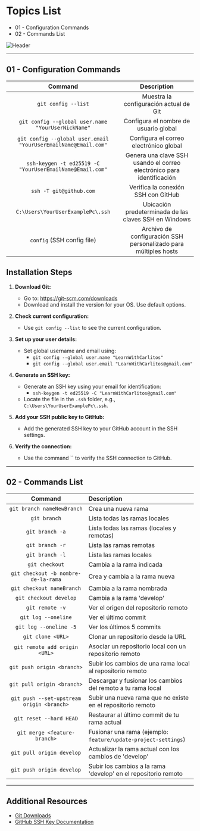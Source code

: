 # Topics List

- 01 - Configuration Commands
- 02 - Commands List

![Header](./src/custom/img/00_commands.jpg)

---

## 01 - Configuration Commands

| Command                                    | Description                                                                 |
| :----------------------------------------: | :-------------------------------------------------------------------------: |
| `git config --list`                        | Muestra la configuración actual de Git                                      |
| `git config --global user.name "YourUserNickName"` | Configura el nombre de usuario global                                |
| `git config --global user.email "YourUserEmailName@Email.com"` | Configura el correo electrónico global                            |
| `ssh-keygen -t ed25519 -C "YourUserEmailName@Email.com"` | Genera una clave SSH usando el correo electrónico para identificación |
| `ssh -T git@github.com`                    | Verifica la conexión SSH con GitHub                                         |
| `C:\Users\YourUserExamplePc\.ssh`          | Ubicación predeterminada de las claves SSH en Windows                       |
| `config` (SSH config file)                 | Archivo de configuración SSH personalizado para múltiples hosts             |

## Installation Steps

1. **Download Git:**
   - Go to: https://git-scm.com/downloads
   - Download and install the version for your OS. Use default options.
   
2. **Check current configuration:**
   - Use `git config --list` to see the current configuration.
   
3. **Set up your user details:**
   - Set global username and email using:
     - `git config --global user.name "LearnWithCarlitos"`
     - `git config --global user.email "LearnWithCarlitos@gmail.com"`

4. **Generate an SSH key:**
   - Generate an SSH key using your email for identification:
     - `ssh-keygen -t ed25519 -C "LearnWithCarlitos@gmail.com"`
   - Locate the file in the `.ssh` folder, e.g., `C:\Users\YourUserExamplePc\.ssh`.

5. **Add your SSH public key to GitHub:**
   - Add the generated SSH key to your GitHub account in the SSH settings.

6. **Verify the connection:**
   - Use the command `` to verify the SSH connection to GitHub.

---

## 02 - Commands List

| Command                                   | Description                                                       |
| :---------------------------------------: | :---------------------------------------------------------------- |
| `git branch nameNewBranch`                | Crea una nueva rama                                                |
| `git branch`                              | Lista todas las ramas locales                                      |
| `git branch -a`                           | Lista todas las ramas (locales y remotas)                          |
| `git branch -r`                           | Lista las ramas remotas                                            |
| `git branch -l`                           | Lista las ramas locales                                            |
| `git checkout`                            | Cambia a la rama indicada                                          |
| `git checkout -b nombre-de-la-rama`       | Crea y cambia a la rama nueva                                      |
| `git checkout nameBranch`                 | Cambia a la rama nombrada                                          |
| `git checkout develop`                    | Cambia a la rama 'develop'                                         |
| `git remote -v`                           | Ver el origen del repositorio remoto                               |
| `git log --oneline`                       | Ver el último commit                                               |
| `git log --oneline -5`                    | Ver los últimos 5 commits                                          |
| `git clone <URL>`                         | Clonar un repositorio desde la URL                                 |
| `git remote add origin <URL>`             | Asociar un repositorio local con un repositorio remoto             |
| `git push origin <branch>`                | Subir los cambios de una rama local al repositorio remoto          |
| `git pull origin <branch>`                | Descargar y fusionar los cambios del remoto a tu rama local        |
| `git push --set-upstream origin <branch>` | Subir una nueva rama que no existe en el repositorio remoto        |
| `git reset --hard HEAD`                   | Restaurar al último commit de tu rama actual                       |
| `git merge <feature-branch>`              | Fusionar una rama (ejemplo: `feature/update-project-settings`)     |
| `git pull origin develop`                 | Actualizar la rama actual con los cambios de 'develop'             |
| `git push origin develop`                 | Subir los cambios a la rama 'develop' en el repositorio remoto     |

---

## Additional Resources

- [Git Downloads](https://git-scm.com/downloads)
- [GitHub SSH Key Documentation](https://docs.github.com/en/authentication/connecting-to-github-with-ssh/generating-a-new-ssh-key-and-adding-it-to-the-ssh-agent)
